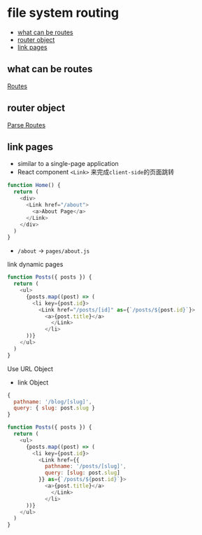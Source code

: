 # file system routing

- [what can be routes](#what-can-be-routes)
- [router object](#router-object)
- [link pages](#link-pages)

## what can be routes

[Routes](nextjs-routes.md)

## router object

[Parse Routes](nextjs-parse-routes.md)

## link pages

- similar to a single-page application
- React component `<Link>` 来完成`client-side`的页面跳转

```js
function Home() {
  return (
    <div>
      <Link href="/about">
        <a>About Page</a>
      </Link>
    </div>
  )
}
```

- `/about` $\rightarrow$ `pages/about.js`

link dynamic pages

```js
function Posts({ posts }) {
  return (
    <ul>
      {posts.map((post) => (
        <li key={post.id}>
          <Link href="/posts/[id]" as={`/posts/${post.id}`}>
            <a>{post.title}</a>
              </Link>
            </li>
      ))}
    </ul>
  )
}
```

Use URL Object

- link Object

```js
{
  pathname: '/blog/[slug]',
  query: { slug: post.slug }
}
```

```js
function Posts({ posts }) {
  return (
    <ul>
      {posts.map((post) => (
        <li key={post.id}>
          <Link href={{
            pathname: '/posts/[slug]',
            query: [slug: post.slug]
          }} as={`/posts/${post.id}`}>
            <a>{post.title}</a>
              </Link>
            </li>
      ))}
    </ul>
  )
}
```
